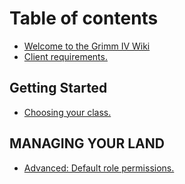 # Table of contents

* [Welcome to the Grimm IV Wiki](README.md)
* [Client requirements.](client-requirements..md)

## Getting Started

* [Choosing your class.](getting-started/choosing-your-class..md)

## MANAGING YOUR LAND

* [Advanced: Default role permissions.](page-1.md)
